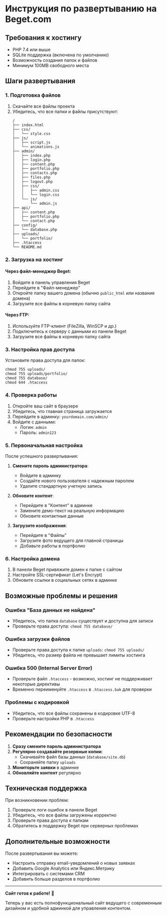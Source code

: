 # Инструкция по развертыванию на Beget.com

## Требования к хостингу

- PHP 7.4 или выше
- SQLite поддержка (включена по умолчанию)
- Возможность создания папок и файлов
- Минимум 100MB свободного места

## Шаги развертывания

### 1. Подготовка файлов

1. Скачайте все файлы проекта
2. Убедитесь, что все папки и файлы присутствуют:
   ```
   /
   ├── index.html
   ├── css/
   │   └── style.css
   ├── js/
   │   ├── script.js
   │   └── animations.js
   ├── admin/
   │   ├── index.php
   │   ├── login.php
   │   ├── content.php
   │   ├── portfolio.php
   │   ├── contacts.php
   │   ├── files.php
   │   ├── logout.php
   │   ├── css/
   │   │   ├── admin.css
   │   │   └── login.css
   │   └── js/
   │       └── admin.js
   ├── api/
   │   ├── content.php
   │   ├── portfolio.php
   │   └── contact.php
   ├── config/
   │   └── database.php
   ├── uploads/
   │   └── portfolio/
   ├── .htaccess
   └── README.md
   ```

### 2. Загрузка на хостинг

#### Через файл-менеджер Beget:
1. Войдите в панель управления Beget
2. Перейдите в "Файл-менеджер"
3. Откройте папку вашего домена (обычно `public_html` или название домена)
4. Загрузите все файлы в корневую папку сайта

#### Через FTP:
1. Используйте FTP-клиент (FileZilla, WinSCP и др.)
2. Подключитесь к серверу с данными из панели Beget
3. Загрузите все файлы в корневую папку сайта

### 3. Настройка прав доступа

Установите права доступа для папок:
```
chmod 755 uploads/
chmod 755 uploads/portfolio/
chmod 755 database/
chmod 644 .htaccess
```

### 4. Проверка работы

1. Откройте ваш сайт в браузере
2. Убедитесь, что главная страница загружается
3. Перейдите в админку: `yourdomain.com/admin/`
4. Войдите с данными:
   - Логин: `admin`
   - Пароль: `admin123`

### 5. Первоначальная настройка

После успешного развертывания:

1. **Смените пароль администратора**:
   - Войдите в админку
   - Создайте нового пользователя с надежным паролем
   - Удалите стандартную учетную запись

2. **Обновите контент**:
   - Перейдите в "Контент" в админке
   - Замените демо-текст на реальную информацию
   - Обновите контактные данные

3. **Загрузите изображения**:
   - Перейдите в "Файлы"
   - Загрузите фото ведущего для главной страницы
   - Добавьте работы в портфолио

### 6. Настройка домена

1. В панели Beget привяжите домен к папке с сайтом
2. Настройте SSL-сертификат (Let's Encrypt)
3. Обновите ссылки в социальных сетях в админке

## Возможные проблемы и решения

### Ошибка "База данных не найдена"
- Убедитесь, что папка `database` существует и доступна для записи
- Проверьте права доступа: `chmod 755 database/`

### Ошибка загрузки файлов
- Проверьте права доступа к папке `uploads`: `chmod 755 uploads/`
- Убедитесь, что размер файла не превышает лимиты хостинга

### Ошибка 500 (Internal Server Error)
- Проверьте файл `.htaccess` - возможно, хостинг не поддерживает некоторые директивы
- Временно переименуйте `.htaccess` в `.htaccess.bak` для проверки

### Проблемы с кодировкой
- Убедитесь, что все файлы сохранены в кодировке UTF-8
- Проверьте настройки PHP в `.htaccess`

## Рекомендации по безопасности

1. **Сразу смените пароль администратора**
2. **Регулярно создавайте резервные копии**:
   - Скачивайте файл базы данных (`database/site.db`)
   - Сохраняйте папку `uploads`
3. **Мониторьте заявки** в админке
4. **Обновляйте контент** регулярно

## Техническая поддержка

При возникновении проблем:
1. Проверьте логи ошибок в панели Beget
2. Убедитесь, что все файлы загружены корректно
3. Проверьте права доступа к папкам
4. Обратитесь в поддержку Beget при серверных проблемах

## Дополнительные возможности

После развертывания вы можете:
- Настроить отправку email-уведомлений о новых заявках
- Добавить Google Analytics или Яндекс.Метрику
- Интегрировать с системами CRM
- Добавить больше разделов в портфолио

---

**Сайт готов к работе!** 🎉

Теперь у вас есть полнофункциональный сайт ведущего с современным дизайном и удобной админкой для управления контентом.
